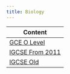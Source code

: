 ```yaml
---
title: Biology
---
```

| Content |
| ---- |
| [GCE O Level](gce-o-level) |
| [IGCSE From 2011](igcse-from-2011) |
| [IGCSE Old](igcse-old) |
